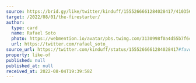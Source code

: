```yaml
---
source: https://brid.gy/like/twitter/kinduff/1555266661284028417/41035654
target: /2022/08/01/the-firestarter/
author:
  type: card
  name: Rafael Soto
  photo: https://webmention.io/avatar/pbs.twimg.com/3130998f0a4d55b7f6c3d669dc23c8d81d5d4e2850639ff98b4faea4b5547574.jpg
  url: https://twitter.com/rafael_soto_
source_url: https://twitter.com/kinduff/status/1555266661284028417#favorited-by-41035654
property: like-of
published: null
published_at: null
received_at: 2022-08-04T19:39:58Z
---
```


